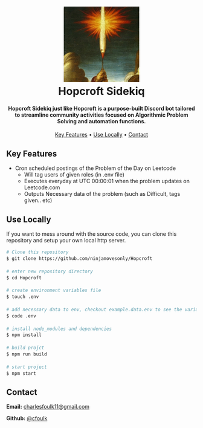<h1 align="center">
  <br>
  <a href="https://en.wikipedia.org/wiki/John_Hopcroft"><img src="./public/Hopcroft-pfp.jpg" alt="Hopcroft, named after the John Hopecroft." width="200"></a>
  <br>
  Hopcroft Sidekiq
  <br>
</h1>

<h4 align="center">Hopcroft Sidekiq just like Hopcroft is a purpose-built Discord bot tailored to streamline community activities focused on Algorithmic Problem Solving and automation functions.</h4>

<p align="center">
  <a href="#key-features">Key Features</a> •
  <a href="#how-to-use">Use Locally</a> •
  <a href="#contact">Contact</a>
</p>

## <a name="key-features">Key Features</a>

- Cron scheduled postings of the Problem of the Day on Leetcode
  - Will tag users of given roles (in .env file)
  - Executes everyday at UTC 00:00:01 when the problem updates on Leetcode.com
  - Outputs Necessary data of the problem (such as Difficult, tags given.. etc)

## <a name="how-to-use">Use Locally</a>

<p align="">If you want to mess around with the source code, you can clone this repository and setup your own local http server.</p>

```bash
# Clone this repository
$ git clone https://github.com/ninjamovesonly/Hopcroft

# enter new repository directory
$ cd Hopcroft

# create environment variables file
$ touch .env

# add necessary data to env, checkout example.data.env to see the variables to fill out
$ code .env

# install node_modules and dependencies
$ npm install

# build projct
$ npm run build

# start project
$ npm start
```

## <a name="contact">Contact</a>

**Email:** [charlesfoulk11@gmail.com](mailto:charlesfoulk11@gmail.com)

**Github:** [@cfoulk](https://github.com/cfoulk)
